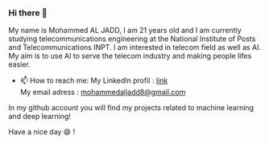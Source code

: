 ### Hi there 👋

<!--
**mohammedAljadd/mohammedAljadd** is a ✨ _special_ ✨ repository because its `README.md` (this file) appears on your GitHub profile.

Here are some ideas to get you started:

- 🔭 I’m currently working on ...
- 🌱 I’m currently learning ...
- 👯 I’m looking to collaborate on ...
- 🤔 I’m looking for help with ...
- 💬 Ask me about ...
- 📫 How to reach me: ...
- 😄 Pronouns: ...
- ⚡ Fun fact: ...
-->


My name is Mohammed AL JADD, I am 21 years old and I am currently studying telecommunications engineering at the National Institute of Posts and Telecommunications INPT.
I am interested in telecom field as well as AI. My aim is to use AI to serve the telecom industry and making people lifes easier.

- 📫 How to reach me: 
My LinkedIn profil : <a href='https://www.linkedin.com/in/mohammed-al-jadd-a540281b7/'>link</a> <br>
My email adress : mohammedaljadd8@gmail.com 


In my github account you will find my projects related to machine learning and deep learning!

Have a nice day 😄 !

